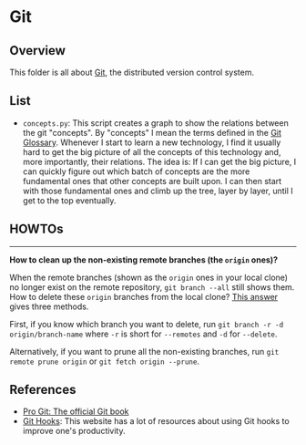 # Git

## Overview

This folder is all about [Git](https://git-scm.com/), the distributed version control system.

## List

- `concepts.py`: This script creates a graph to show the relations between the git "concepts". By "concepts" I mean the terms defined in the [Git Glossary](https://git-scm.com/docs/gitglossary). Whenever I start to learn a new technology, I find it usually hard to get the big picture of all the concepts of this technology and, more importantly, their relations. The idea is: If I can get the big picture, I can quickly figure out which batch of concepts are the more fundamental ones that other concepts are built upon. I can then start with those fundamental ones and climb up the tree, layer by layer, until I get to the top eventually.

## HOWTOs

---

**How to clean up the non-existing remote branches (the `origin` ones)?**

When the remote branches (shown as the `origin` ones in your local clone) no longer exist on the remote repository, `git branch --all` still shows them. How to delete these `origin` branches from the local clone? [This answer](https://stackoverflow.com/a/3184742/630364) gives three methods.

First, if you know which branch you want to delete, run `git branch -r -d origin/branch-name` where `-r` is short for `--remotes` and `-d` for `--delete`.

Alternatively, if you want to prune all the non-existing branches, run `git remote prune origin` or `git fetch origin --prune`.

## References

- [Pro Git: The official Git book](https://git-scm.com/book/en/v2)
- [Git Hooks](https://githooks.com/): This website has a lot of resources about using Git hooks to improve one's productivity.
